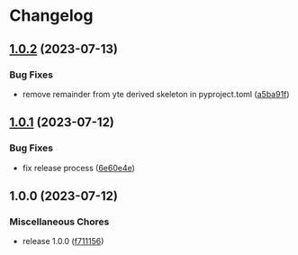 # Changelog

## [1.0.2](https://github.com/koesterlab/conda-inject/compare/v1.0.1...v1.0.2) (2023-07-13)


### Bug Fixes

* remove remainder from yte derived skeleton in pyproject.toml ([a5ba91f](https://github.com/koesterlab/conda-inject/commit/a5ba91fd3b8cf365a00115eb7fb88381fa436e21))

## [1.0.1](https://github.com/koesterlab/conda-inject/compare/v1.0.0...v1.0.1) (2023-07-12)


### Bug Fixes

* fix release process ([6e60e4e](https://github.com/koesterlab/conda-inject/commit/6e60e4efe92a6e870717ffbc570816eb576623d4))

## 1.0.0 (2023-07-12)


### Miscellaneous Chores

* release 1.0.0 ([f711156](https://github.com/koesterlab/conda-inject/commit/f71115691fce4afe588376ac432d580e6eb0e8f2))
